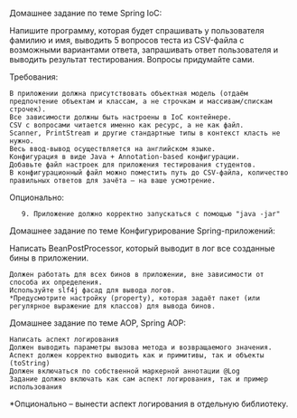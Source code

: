 Домашнее задание по теме Spring IoC:

Напишите программу, которая будет спрашивать у пользователя фамилию и имя, выводить 5 вопросов теста из CSV-файла с возможными вариантами ответа, запрашивать ответ пользователя и выводить результат тестирования. Вопросы придумайте сами.

Требования:

    В приложении должна присутствовать объектная модель (отдаём предпочтение объектам и классам, а не строчкам и массивам/спискам строчек).
    Все зависимости должны быть настроены в IoC контейнере.
    CSV с вопросами читается именно как ресурс, а не как файл.
    Scanner, PrintStream и другие стандартные типы в контекст класть не нужно.
    Весь ввод-вывод осуществляется на английском языке.
    Конфигурация в виде Java + Annotation-based конфигурации.
    Добавьте файл настроек для приложения тестирования студентов.
    В конфигурационный файл можно поместить путь до CSV-файла, количество правильных ответов для зачёта – на ваше усмотрение.

Опционально: 

       9. Приложение должно корректно запускаться с помощью "java -jar"

Домашнее задание по теме Конфигурирование Spring-приложений:

Написать BeanPostProcessor, который выводит в лог все созданные бины в приложении.

    Должен работать для всех бинов в приложении, вне зависимости от способа их определения.
    Используйте slf4j фасад для вывода логов.
    *Предусмотрите настройку (property), которая задаёт пакет (или регулярное выражение для классов) для вывода бинов.

Домашнее задание по теме AOP, Spring AOP:

    Написать аспект логирования
    Должен выводить параметры вызова метода и возвращаемого значения.
    Аспект должен корректно выводить как и примитивы, так и объекты (toString)
    Должен включаться по собственной маркерной аннотации @Log
    Задание должно включать как сам аспект логирования, так и пример использования

*Опционально – вынести аспект логирования в отдельную библиотеку.